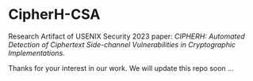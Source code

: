 # CipherH-CSA
Research Artifact of USENIX Security 2023 paper: *CIPHERH: Automated Detection of Ciphertext Side-channel Vulnerabilities in Cryptographic Implementations.*

Thanks for your interest in our work.  We will update this repo soon ...
